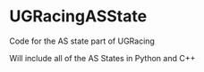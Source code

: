 # UGRacingASState
Code for the AS state part of UGRacing

Will include all of the AS States in Python and C++
